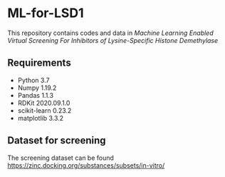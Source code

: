 # ML-for-LSD1

This repository contains codes and data in *Machine Learning Enabled Virtual Screening For Inhibitors of Lysine-Specific Histone Demethylase*



## Requirements
* Python 3.7
* Numpy 1.19.2
* Pandas 1.1.3
* RDKit 2020.09.1.0
* scikit-learn 0.23.2
* matplotlib 3.3.2





## Dataset for screening
The screening dataset can be found https://zinc.docking.org/substances/subsets/in-vitro/
